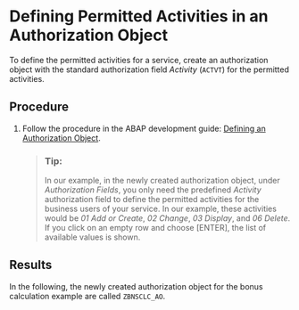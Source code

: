 <!-- copy13ddb57e77684d84be7c21872912b7b9 -->

# Defining Permitted Activities in an Authorization Object

To define the permitted activities for a service, create an authorization object with the standard authorization field *Activity* \(`ACTVT`\) for the permitted activities.



## Procedure

1.  Follow the procedure in the ABAP development guide: [Defining an Authorization Object](https://help.sap.com/viewer/5371047f1273405bb46725a417f95433/Cloud/en-US/6135edd0bf75427fa932875a6e3b0378.html).

    > ### Tip:  
    > In our example, in the newly created authorization object, under *Authorization Fields*, you only need the predefined *Activity* authorization field to define the permitted activities for the business users of your service. In our example, these activities would be *01 Add or Create*, *02 Change*, *03 Display*, and *06 Delete*. If you click on an empty row and choose [ENTER\], the list of available values is shown.




<a name="copy13ddb57e77684d84be7c21872912b7b9__result_ask_l2j_vlb"/>

## Results

In the following, the newly created authorization object for the bonus calculation example are called `ZBNSCLC_AO`.

